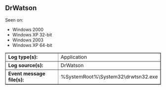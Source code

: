 ## DrWatson

Seen on:
* Windows 2000
* Windows XP 32-bit
* Windows 2003
* Windows XP 64-bit

<table border="1" class="docutils">
  <tbody>
    <tr>
      <td><b>Log type(s):</b></td>
      <td>Application</td>
    </tr>
    <tr>
      <td><b>Log source(s):</b></td>
      <td>DrWatson</td>
    </tr>
    <tr>
      <td><b>Event message file(s):</b></td>
      <td>%SystemRoot%\System32\drwtsn32.exe</td>
    </tr>
  </tbody>
</table>

&nbsp;

